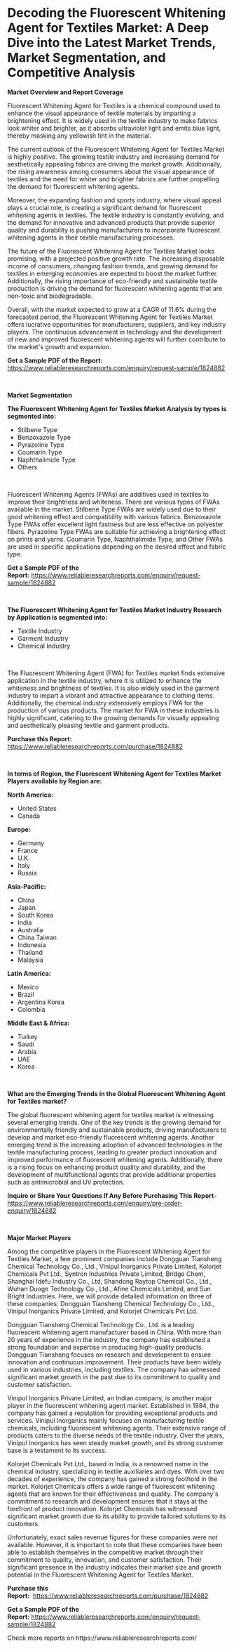 <p><h1>Decoding the Fluorescent Whitening Agent for Textiles Market: A Deep Dive into the Latest Market Trends, Market Segmentation, and Competitive Analysis</h1></p><p><strong>Market Overview and Report Coverage</strong></p>
<p><p>Fluorescent Whitening Agent for Textiles is a chemical compound used to enhance the visual appearance of textile materials by imparting a brightening effect. It is widely used in the textile industry to make fabrics look whiter and brighter, as it absorbs ultraviolet light and emits blue light, thereby masking any yellowish tint in the material.</p><p>The current outlook of the Fluorescent Whitening Agent for Textiles Market is highly positive. The growing textile industry and increasing demand for aesthetically appealing fabrics are driving the market growth. Additionally, the rising awareness among consumers about the visual appearance of textiles and the need for whiter and brighter fabrics are further propelling the demand for fluorescent whitening agents.</p><p>Moreover, the expanding fashion and sports industry, where visual appeal plays a crucial role, is creating a significant demand for fluorescent whitening agents in textiles. The textile industry is constantly evolving, and the demand for innovative and advanced products that provide superior quality and durability is pushing manufacturers to incorporate fluorescent whitening agents in their textile manufacturing processes.</p><p>The future of the Fluorescent Whitening Agent for Textiles Market looks promising, with a projected positive growth rate. The increasing disposable income of consumers, changing fashion trends, and growing demand for textiles in emerging economies are expected to boost the market further. Additionally, the rising importance of eco-friendly and sustainable textile production is driving the demand for fluorescent whitening agents that are non-toxic and biodegradable.</p><p>Overall, with the market expected to grow at a CAGR of 11.6% during the forecasted period, the Fluorescent Whitening Agent for Textiles Market offers lucrative opportunities for manufacturers, suppliers, and key industry players. The continuous advancement in technology and the development of new and improved fluorescent whitening agents will further contribute to the market's growth and expansion.</p></p>
<p><strong>Get a Sample PDF of the Report:</strong> <a href="https://www.reliableresearchreports.com/enquiry/request-sample/1824882">https://www.reliableresearchreports.com/enquiry/request-sample/1824882</a></p>
<p>&nbsp;</p>
<p><strong>Market Segmentation</strong></p>
<p><strong>The Fluorescent Whitening Agent for Textiles Market Analysis by types is segmented into:</strong></p>
<p><ul><li>Stilbene Type</li><li>Benzoxazole Type</li><li>Pyrazoline Type</li><li>Coumarin Type</li><li>Naphthalimide Type</li><li>Others</li></ul></p>
<p>&nbsp;</p>
<p><p>Fluorescent Whitening Agents (FWAs) are additives used in textiles to improve their brightness and whiteness. There are various types of FWAs available in the market. Stilbene Type FWAs are widely used due to their good whitening effect and compatibility with various fabrics. Benzoxazole Type FWAs offer excellent light fastness but are less effective on polyester fibers. Pyrazoline Type FWAs are suitable for achieving a brightening effect on prints and yarns. Coumarin Type, Naphthalimide Type, and Other FWAs are used in specific applications depending on the desired effect and fabric type.</p></p>
<p><strong>Get a Sample PDF of the Report:</strong>&nbsp;<a href="https://www.reliableresearchreports.com/enquiry/request-sample/1824882">https://www.reliableresearchreports.com/enquiry/request-sample/1824882</a></p>
<p>&nbsp;</p>
<p><strong>The Fluorescent Whitening Agent for Textiles Market Industry Research by Application is segmented into:</strong></p>
<p><ul><li>Textile Industry</li><li>Garment Industry</li><li>Chemical Industry</li></ul></p>
<p>&nbsp;</p>
<p><p>The Fluorescent Whitening Agent (FWA) for Textiles market finds extensive application in the textile industry, where it is utilized to enhance the whiteness and brightness of textiles. It is also widely used in the garment industry to impart a vibrant and attractive appearance to clothing items. Additionally, the chemical industry extensively employs FWA for the production of various products. The market for FWA in these industries is highly significant, catering to the growing demands for visually appealing and aesthetically pleasing textile and garment products.</p></p>
<p><strong>Purchase this Report:</strong>&nbsp; <a href="https://www.reliableresearchreports.com/purchase/1824882">https://www.reliableresearchreports.com/purchase/1824882</a></p>
<p>&nbsp;</p>
<p><strong>In terms of Region, the Fluorescent Whitening Agent for Textiles Market Players available by Region are:</strong></p>
<p>
    <p> <strong> North America: </strong>
        <ul>
            <li>United States</li>
            <li>Canada</li>
        </ul>
        </p> 
    <p> <strong> Europe: </strong>
        <ul>
            <li>Germany</li>
            <li>France</li>
            <li>U.K.</li>
            <li>Italy</li>
            <li>Russia</li>
        </ul>
        </p> 
    <p> <strong> Asia-Pacific: </strong>
        <ul>
            <li>China</li>
            <li>Japan</li>
            <li>South Korea</li>
            <li>India</li>
            <li>Australia</li>
            <li>China Taiwan</li>
            <li>Indonesia</li>
            <li>Thailand</li>
            <li>Malaysia</li>
        </ul>
        </p> 
    <p> <strong> Latin America: </strong>
        <ul>
            <li>Mexico</li>
            <li>Brazil</li>
            <li>Argentina Korea</li>
            <li>Colombia</li>
        </ul>
        </p> 
    <p> <strong> Middle East & Africa: </strong>
        <ul>
            <li>Turkey</li>
            <li>Saudi</li>
            <li>Arabia</li>
            <li>UAE</li>
            <li>Korea</li>
        </ul>
    </p>
    </p>
<p>&nbsp;</p>
<p><strong>What are the Emerging Trends in the Global Fluorescent Whitening Agent for Textiles market?</strong></p>
<p><p>The global fluorescent whitening agent for textiles market is witnessing several emerging trends. One of the key trends is the growing demand for environmentally friendly and sustainable products, driving manufacturers to develop and market eco-friendly fluorescent whitening agents. Another emerging trend is the increasing adoption of advanced technologies in the textile manufacturing process, leading to greater product innovation and improved performance of fluorescent whitening agents. Additionally, there is a rising focus on enhancing product quality and durability, and the development of multifunctional agents that provide additional properties such as antimicrobial and UV protection.</p></p>
<p><strong>Inquire or Share Your Questions If Any Before Purchasing This Report</strong>- <a href="https://www.reliableresearchreports.com/enquiry/pre-order-enquiry/1824882">https://www.reliableresearchreports.com/enquiry/pre-order-enquiry/1824882</a></p>
<p>&nbsp;</p>
<p><strong>Major Market Players</strong></p>
<p><p>Among the competitive players in the Fluorescent Whitening Agent for Textiles Market, a few prominent companies include Dongguan Tiansheng Chemical Technology Co., Ltd., Vinipul Inorganics Private Limited, Kolorjet Chemicals Pvt Ltd., Syntron Industries Private Limited, Bridge Chem, Shanghai Idefu Industry Co., Ltd, Shandong Raytop Chemical Co., Ltd., Wuhan Duoge Technology Co., Ltd., Afine Chemicals Limited, and Sun Bright Industries. Here, we will provide detailed information on three of these companies: Dongguan Tiansheng Chemical Technology Co., Ltd., Vinipul Inorganics Private Limited, and Kolorjet Chemicals Pvt Ltd.</p><p>Dongguan Tiansheng Chemical Technology Co., Ltd. is a leading fluorescent whitening agent manufacturer based in China. With more than 20 years of experience in the industry, the company has established a strong foundation and expertise in producing high-quality products. Dongguan Tiansheng focuses on research and development to ensure innovation and continuous improvement. Their products have been widely used in various industries, including textiles. The company has witnessed significant market growth in the past due to its commitment to quality and customer satisfaction.</p><p>Vinipul Inorganics Private Limited, an Indian company, is another major player in the fluorescent whitening agent market. Established in 1984, the company has gained a reputation for providing exceptional products and services. Vinipul Inorganics mainly focuses on manufacturing textile chemicals, including fluorescent whitening agents. Their extensive range of products caters to the diverse needs of the textile industry. Over the years, Vinipul Inorganics has seen steady market growth, and its strong customer base is a testament to its success.</p><p>Kolorjet Chemicals Pvt Ltd., based in India, is a renowned name in the chemical industry, specializing in textile auxiliaries and dyes. With over two decades of experience, the company has gained a strong foothold in the market. Kolorjet Chemicals offers a wide range of fluorescent whitening agents that are known for their effectiveness and quality. The company's commitment to research and development ensures that it stays at the forefront of product innovation. Kolorjet Chemicals has witnessed significant market growth due to its ability to provide tailored solutions to its customers.</p><p>Unfortunately, exact sales revenue figures for these companies were not available. However, it is important to note that these companies have been able to establish themselves in the competitive market through their commitment to quality, innovation, and customer satisfaction. Their significant presence in the industry indicates their market size and growth potential in the Fluorescent Whitening Agent for Textiles Market.</p></p>
<p><strong>Purchase this Report:</strong>&nbsp;&nbsp;<a href="https://www.reliableresearchreports.com/purchase/1824882">https://www.reliableresearchreports.com/purchase/1824882</a></p>
<p></p>
<p><strong>Get a Sample PDF of the Report:</strong>&nbsp;<a href="https://www.reliableresearchreports.com/enquiry/request-sample/1824882">https://www.reliableresearchreports.com/enquiry/request-sample/1824882</a></p>
<p>Check more reports on https://www.reliableresearchreports.com/</p>